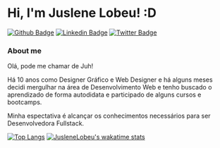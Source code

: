 # Hi, I'm Juslene Lobeu! :D

[![Github Badge](https://img.shields.io/badge/-Github-000?style=flat-square&logo=Github&logoColor=white&link=https://github.com/juslenelobeu)](https://github.com/juslenelobeu)
[![Linkedin Badge](https://img.shields.io/badge/-LinkedIn-blue?style=flat-square&logo=Linkedin&logoColor=white&link=https://www.linkedin.com/in/juslenelobeu/)](https://www.linkedin.com/in/juslenelobeu/)
[![Twitter Badge](https://img.shields.io/badge/-Twitter-1ca0f1?style=flat-square&labelColor=1ca0f1&logo=twitter&logoColor=white&link=https://twitter.com/JusleneLobeu)](https://twitter.com/JusleneLobeu)

### About me
Olá, pode me chamar de Juh!

Há 10 anos como Designer Gráfico e Web Designer e há alguns meses decidi mergulhar na área de Desenvolvimento Web e tenho buscado o aprendizado de forma autodidata e participado de alguns cursos e bootcamps.

Minha espectativa é alcançar os conhecimentos necessários para ser Desenvolvedora Fullstack.

[![Top Langs](https://github-readme-stats.vercel.app/api/top-langs/?username=juslenelobeu&layout=compact)](https://github.com/juslenelobeu/github-readme-stats)
[![JusleneLobeu's wakatime stats](https://github-readme-stats.vercel.app/api/wakatime?username=@juslenelobeu&layout=compact)](https://github.com/juslenelobeu/github-readme-stats)
